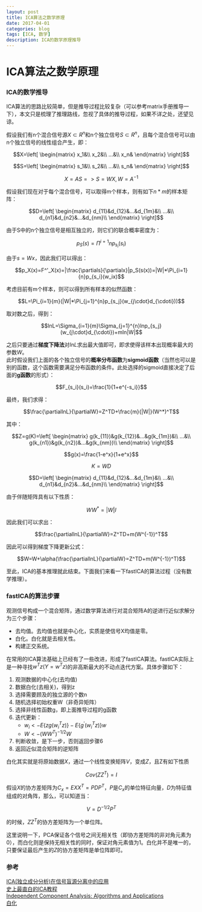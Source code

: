 ```yaml
--- 
layout: post 
title: ICA算法之数学原理
date: 2017-04-01 
categories: blog 
tags: [ICA, 数学] 
description: ICA的数学原理推导
--- 
```


# ICA算法之数学原理

### ICA的数学推导

ICA算法的思路比较简单，但是推导过程比较复杂（可以参考matrix手册推导一下），本文只是梳理了推理路线，忽视了具体的推导过程，如果不详之处，还望见谅。

假设我们有n个混合信号源$X\subset{R^{n}}$和n个独立信号$S\subset{R^{n}}$，且每个混合信号可以由n个独立信号的线性组合产生，即：

$$X=\left[
\begin{matrix}
x_1&\\
x_2&\\
...&\\
x_n&
\end{matrix}
\right]$$


$$S=\left[
\begin{matrix}
s_1&\\
s_2&\\
...&\\
s_n&
\end{matrix}
\right]$$

$$X=AS => S=WX,W=A^{-1}$$

假设我们现在对于每个混合信号，可以取得m个样本，则有如下$n*m$的样本矩阵：

$$D=\left[
\begin{matrix}
d_{11}&d_{12}&...&d_{1m}&\\
...&\\
d_{n1}&d_{n2}&...&d_{nm}\\
\end{matrix}
\right]$$

由于S中的n个独立信号是相互独立的，则它们的联合概率密度为：

$$p_S(s)=\Pi^{i=1}{n}p_{s_i}(s_i)$$

由于$s=Wx$，因此我们可以得出：

$$p_X(x)=F^'_X(x)=|\frac{\partials}{\partialx}|p_S(s(x))=|W|*\Pi_{i=1}{n}p_{s_i}(w_ix)$$

考虑目前有m个样本，则可以得到所有样本的似然函数：

$$L=\Pi_{i=1}{m}(|W|*\Pi_{j=1}^{n}p_{s_j}(w_{j\cdot}d_{\cdoti}))$$

取对数之后，得到：

$$lnL=\Sigma_{i=1}{m}\Sigma_{j=1}^{n}lnp_{s_j}(w_{j\cdot}d_{\cdoti})+mln|W|$$

之后只要通过**梯度下降法**对$lnL$求出最大值即可，即求使得该样本出现概率最大的参数$W$。  
此时假设我们上面的各个独立信号的**概率分布函数**为**sigmoid函数**（当然也可以是别的函数，这个函数需要满足分布函数的条件。此处选择的sigmoid直接决定了后面的**g函数**的形式）：

$$F_{s_i}(s_i)=\frac{1}{1+e^{-s_i}}$$

最终，我们求得：

$$\frac{\partiallnL}{\partialW}=Z^TD+\frac{m}{|W|}(W^*)^T$$

其中：

$$Z=g(K)=\left[
\begin{matrix}
g(k_{11})&g(k_{12})&...&g(k_{1m})&\\
...&\\
g(k_{n1})&g(k_{n2})&...&g(k_{nm})\\
\end{matrix}
\right]$$

$$g(x)=\frac{1-e^x}{1+e^x}$$

$$K=WD$$

$$D=\left[
\begin{matrix}
d_{11}&d_{12}&...&d_{1m}&\\
...&\\
d_{n1}&d_{n2}&...&d_{nm}\\
\end{matrix}
\right]$$

由于伴随矩阵具有以下性质：

$$WW^*=|W|I$$

因此我们可以求出：

$$\frac{\partiallnL}{\partialW}=Z^TD+m(W^{-1})^T$$

因此可以得到梯度下降更新公式：

$$W=W+\alpha(\frac{\partiallnL}{\partialW}=Z^TD+m(W^{-1})^T)$$

至此，ICA的基本推理就此结束。下面我们来看一下fastICA的算法过程（没有数学推理）。

### fastICA的算法步骤

观测信号构成一个混合矩阵，通过数学算法进行对混合矩阵A的逆进行近似求解分为三个步骤：

* 去均值。去均值也就是中心化，实质是使信号X均值是零。
* 白化。白化就是去相关性。
* 构建正交系统。

在常用的ICA算法基础上已经有了一些改进，形成了fastICA算法。fastICA实际上是一种寻找$w^Tz(Y=w^Tz)$的非高斯最大的不动点迭代方案。具体步骤如下：

1. 观测数据的中心化(去均值)
2. 数据白化(去相关)，得到z
3. 选择需要顾及的独立源的个数n
4. 随机选择初始权重W（非奇异矩阵）
5. 选择非线性函数g，即上面推导过程的g函数
6. 迭代更新：
	* $w_i <- E\{zg(w_i^Tz)\}-E\{g^'(w_i^Tz)\}w$
	* $W <- (WW^T)^{-1/2}W$ 
7. 判断收敛，是下一步，否则返回步骤6
8. 返回近似混合矩阵的逆矩阵


白化其实就是将原始数据$X$，通过一个线性变换矩阵$V$，变成$Z$，且Z有如下性质

$$Cov(ZZ^T)=I$$

假设$X$的协方差矩阵为$C_x=E{XX^T}=PDP^T$，$P$是$C_x$的单位特征向量，$D$为特征值组成的对角阵，那么，可以知道当：

$$V=D^{-1/2}P^T$$

的时候，$ZZ^T$的协方差矩阵为一个单位阵。

这里说明一下，PCA保证各个信号之间无相关性（即协方差矩阵的非对角元素为0），而白化则是保持无相关性的同时，保证对角元素值为1。白化并不是唯一的，只要保证最后产生的$Z$的协方差矩阵是单位阵即可。

### 参考

[ICA(独立成分分析)在信号盲源分离中的应用](http://blog.csdn.net/cai2016/article/details/52983473)  
[史上最直白的ICA教程](http://blog.csdn.net/lizhe_dashuju/article/details/50263339)  
[Independent Component Analysis:
Algorithms and Applications](http://mlsp.cs.cmu.edu/courses/fall2013/lectures/ICA_Hyvarinen.pdf)  
[白化](http://deeplearning.stanford.edu/wiki/index.php/%E7%99%BD%E5%8C%96)
